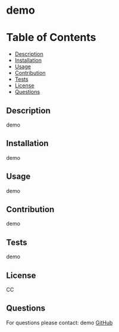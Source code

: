 # demo

# Table of Contents
* [Description](#Description)
* [Installation](#Installation)
* [Usage](#Usage)
* [Contribution](#Contribution)
* [Tests](#Tests)
* [License](#License)
* [Questions](#Questions)

## Description
demo

## Installation
demo

## Usage
demo

## Contribution
demo

## Tests
demo

## License
CC

## Questions
For questions please contact: demo
[GitHub](https://github.com/demo)